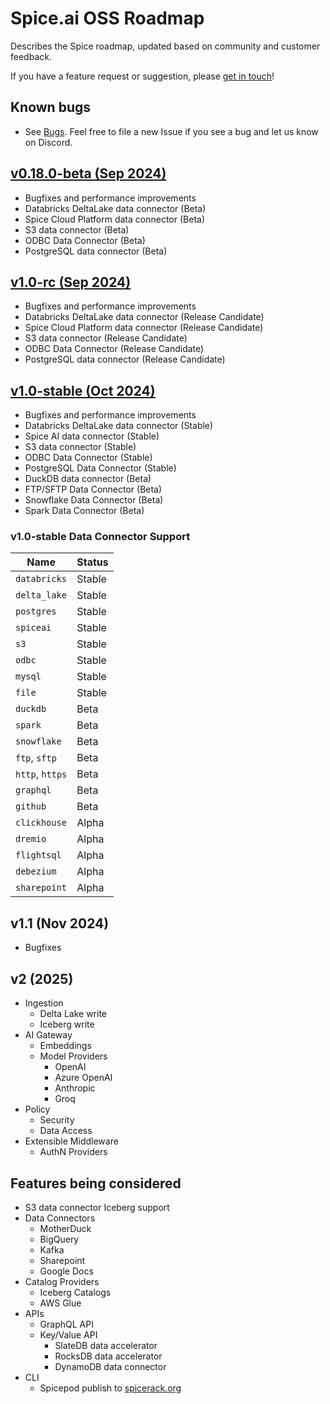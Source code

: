 # Spice.ai OSS Roadmap

Describes the Spice roadmap, updated based on community and customer feedback.

If you have a feature request or suggestion, please [get in touch](https://github.com/spiceai/spiceai#-connect-with-us)!

## Known bugs

- See [Bugs](https://github.com/spiceai/spiceai/labels/bug). Feel free to file a new Issue if you see a bug and let us know on Discord.

## [v0.18.0-beta (Sep 2024)](https://github.com/spiceai/spiceai/milestone/32)

- Bugfixes and performance improvements
- Databricks DeltaLake data connector (Beta)
- Spice Cloud Platform data connector (Beta)
- S3 data connector (Beta)
- ODBC Data Connector (Beta)
- PostgreSQL data connector (Beta)

## [v1.0-rc (Sep 2024)](https://github.com/spiceai/spiceai/milestone/32)

- Bugfixes and performance improvements
- Databricks DeltaLake data connector (Release Candidate)
- Spice Cloud Platform data connector (Release Candidate)
- S3 data connector (Release Candidate)
- ODBC Data Connector (Release Candidate)
- PostgreSQL data connector (Release Candidate)

## [v1.0-stable (Oct 2024)](https://github.com/spiceai/spiceai/milestone/33)

- Bugfixes and performance improvements
- Databricks DeltaLake data connector (Stable)
- Spice AI data connector (Stable)
- S3 data connector (Stable)
- ODBC Data Connector (Stable)
- PostgreSQL Data Connector (Stable)
- DuckDB data connector (Beta)
- FTP/SFTP Data Connector (Beta)
- Snowflake Data Connector (Beta)
- Spark Data Connector (Beta)

### v1.0-stable Data Connector Support

| Name            | Status |
| --------------- | ------ |
| `databricks`    | Stable |
| `delta_lake`    | Stable |
| `postgres`      | Stable |
| `spiceai`       | Stable |
| `s3`            | Stable |
| `odbc`          | Stable |
| `mysql`         | Stable |
| `file`          | Stable |
| `duckdb`        | Beta   |
| `spark`         | Beta   |
| `snowflake`     | Beta   |
| `ftp`, `sftp`   | Beta   |
| `http`, `https` | Beta   |
| `graphql`       | Beta   |
| `github`        | Beta   |
| `clickhouse`    | Alpha  |
| `dremio`        | Alpha  |
| `flightsql`     | Alpha  |
| `debezium`      | Alpha  |
| `sharepoint`    | Alpha  |

## v1.1 (Nov 2024)

- Bugfixes

## v2 (2025)

- Ingestion
  - Delta Lake write
  - Iceberg write
- AI Gateway
  - Embeddings
  - Model Providers
    - OpenAI
    - Azure OpenAI
    - Anthropic
    - Groq
- Policy
  - Security
  - Data Access
- Extensible Middleware
  - AuthN Providers

## Features being considered

- S3 data connector Iceberg support
- Data Connectors
  - MotherDuck
  - BigQuery
  - Kafka
  - Sharepoint
  - Google Docs
- Catalog Providers
  - Iceberg Catalogs
  - AWS Glue
- APIs
  - GraphQL API
  - Key/Value API
    - SlateDB data accelerator
    - RocksDB data accelerator
    - DynamoDB data connector
- CLI
  - Spicepod publish to [spicerack.org](https://spicerack.org)
